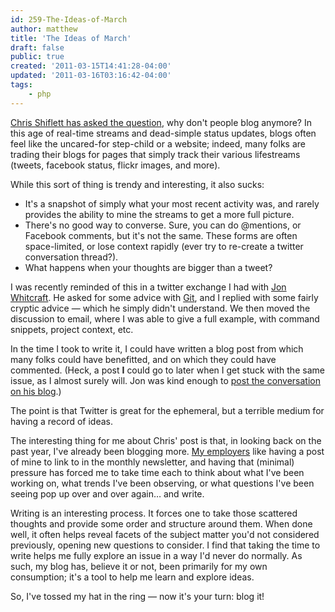 ```yaml
---
id: 259-The-Ideas-of-March
author: matthew
title: 'The Ideas of March'
draft: false
public: true
created: '2011-03-15T14:41:28-04:00'
updated: '2011-03-16T03:16:42-04:00'
tags:
    - php
---
```

[Chris Shiflett has asked the question](http://shiflett.org/blog/2011/mar/ideas-of-march),
why don't people blog anymore? In this age of real-time streams and dead-simple
status updates, blogs often feel like the uncared-for step-child or a website;
indeed, many folks are trading their blogs for pages that simply track their
various lifestreams (tweets, facebook status, flickr images, and more).

While this sort of thing is trendy and interesting, it also sucks:

<!--- EXTENDED -->

- It's a snapshot of simply what your most recent activity was, and rarely provides the ability to mine the streams to get a more full picture.
- There's no good way to converse. Sure, you can do @mentions, or Facebook comments, but it's not the same. These forms are often space-limited, or lose context rapidly (ever try to re-create a twitter conversation thread?).
- What happens when your thoughts are bigger than a tweet?

I was recently reminded of this in a twitter exchange I had with [Jon Whitcraft](http://h2ik.co). He asked for some advice with [Git](http://git-scm.org), and I replied with some fairly cryptic advice — which he simply didn't understand. We then moved the discussion to email, where I was able to give a full example, with command snippets, project context, etc.

In the time I took to write it, I could have written a blog post from which many folks could have benefitted, and on which they could have commented. (Heck, a post **I** could go to later when I get stuck with the same issue, as I almost surely will. Jon was kind enough to [post the conversation on his blog](http://h2ik.co/2011/03/having-fun-with-git-subtree/).)

The point is that Twitter is great for the ephemeral, but a terrible medium for having a record of ideas.

The interesting thing for me about Chris' post is that, in looking back on the past year, I've already been blogging more. [My employers](http://www.zend.com) like having a post of mine to link to in the monthly newsletter, and having that (minimal) pressure has forced me to take time each to think about what I've been working on, what trends I've been observing, or what questions I've been seeing pop up over and over again… and write.

Writing is an interesting process. It forces one to take those scattered thoughts and provide some order and structure around them. When done well, it often helps reveal facets of the subject matter you'd not considered previously, opening new questions to consider. I find that taking the time to write helps me fully explore an issue in a way I'd never do normally. As such, my blog has, believe it or not, been primarily for my own consumption; it's a tool to help me learn and explore ideas.

So, I've tossed my hat in the ring — now it's your turn: blog it!
